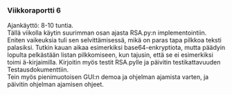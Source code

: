 ### Viikkoraportti 6

Ajankäyttö: 8-10 tuntia.  
Tällä viikolla käytin suurimman osan ajasta RSA.py:n implementointiin. Eniten vaikeuksia tuli sen selvittämisessä, mikä on paras tapa pilkkoa teksti palasiksi. Tutkin kauan aikaa esimerkiksi base64-enkryptiota, mutta päädyin lopulta pelkästään listan pilkkomiseen, kun tajusin, että se ei esimerkiksi toimi ä-kirjaimilla.
Kirjoitin myös testit RSA.pylle ja päivitin testikattavuuden Testausdokumenttiin.  
Tein myös pienimuotoisen GUI:n demoa ja ohjelman ajamista varten, ja päivitin ohjelman ajamisen ohjeet.  

